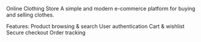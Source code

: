 Online Clothing Store
A simple and modern e-commerce platform for buying and selling clothes.

Features:
Product browsing & search
User authentication
Cart & wishlist
Secure checkout
Order tracking
